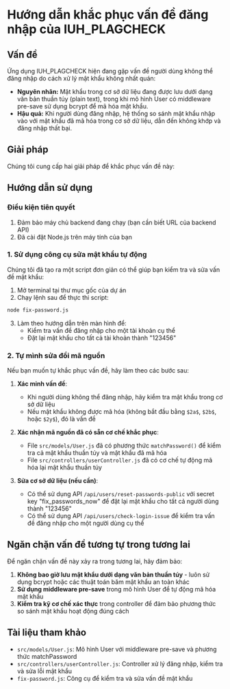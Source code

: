 # Hướng dẫn khắc phục vấn đề đăng nhập của IUH_PLAGCHECK

## Vấn đề

Ứng dụng IUH_PLAGCHECK hiện đang gặp vấn đề người dùng không thể đăng nhập do cách xử lý mật khẩu không nhất quán:

- **Nguyên nhân:** Mật khẩu trong cơ sở dữ liệu đang được lưu dưới dạng văn bản thuần túy (plain text), trong khi mô hình User có middleware pre-save sử dụng bcrypt để mã hóa mật khẩu.
- **Hậu quả:** Khi người dùng đăng nhập, hệ thống so sánh mật khẩu nhập vào với mật khẩu đã mã hóa trong cơ sở dữ liệu, dẫn đến không khớp và đăng nhập thất bại.

## Giải pháp

Chúng tôi cung cấp hai giải pháp để khắc phục vấn đề này:

## Hướng dẫn sử dụng

### Điều kiện tiên quyết
1. Đảm bảo máy chủ backend đang chạy (bạn cần biết URL của backend API)
2. Đã cài đặt Node.js trên máy tính của bạn

### 1. Sử dụng công cụ sửa mật khẩu tự động

Chúng tôi đã tạo ra một script đơn giản có thể giúp bạn kiểm tra và sửa vấn đề mật khẩu:

1. Mở terminal tại thư mục gốc của dự án
2. Chạy lệnh sau để thực thi script:

```bash
node fix-password.js
```

3. Làm theo hướng dẫn trên màn hình để:
   - Kiểm tra vấn đề đăng nhập cho một tài khoản cụ thể
   - Đặt lại mật khẩu cho tất cả tài khoản thành "123456"

### 2. Tự mình sửa đổi mã nguồn

Nếu bạn muốn tự khắc phục vấn đề, hãy làm theo các bước sau:

1. **Xác minh vấn đề**:
   - Khi người dùng không thể đăng nhập, hãy kiểm tra mật khẩu trong cơ sở dữ liệu
   - Nếu mật khẩu không được mã hóa (không bắt đầu bằng `$2a$`, `$2b$`, hoặc `$2y$`), đó là vấn đề

2. **Xác nhận mã nguồn đã có sẵn cơ chế khắc phục**:
   - File `src/models/User.js` đã có phương thức `matchPassword()` để kiểm tra cả mật khẩu thuần túy và mật khẩu đã mã hóa
   - File `src/controllers/userController.js` đã có cơ chế tự động mã hóa lại mật khẩu thuần túy

3. **Sửa cơ sở dữ liệu (nếu cần)**:
   - Có thể sử dụng API `/api/users/reset-passwords-public` với secret key "fix_passwords_now" để đặt lại mật khẩu cho tất cả người dùng thành "123456"
   - Có thể sử dụng API `/api/users/check-login-issue` để kiểm tra vấn đề đăng nhập cho một người dùng cụ thể

## Ngăn chặn vấn đề tương tự trong tương lai

Để ngăn chặn vấn đề này xảy ra trong tương lai, hãy đảm bảo:

1. **Không bao giờ lưu mật khẩu dưới dạng văn bản thuần túy** - luôn sử dụng bcrypt hoặc các thuật toán băm mật khẩu an toàn khác
2. **Sử dụng middleware pre-save** trong mô hình User để tự động mã hóa mật khẩu
3. **Kiểm tra kỹ cơ chế xác thực** trong controller để đảm bảo phương thức so sánh mật khẩu hoạt động đúng cách

## Tài liệu tham khảo

- `src/models/User.js`: Mô hình User với middleware pre-save và phương thức matchPassword
- `src/controllers/userController.js`: Controller xử lý đăng nhập, kiểm tra và sửa lỗi mật khẩu
- `fix-password.js`: Công cụ để kiểm tra và sửa vấn đề mật khẩu
